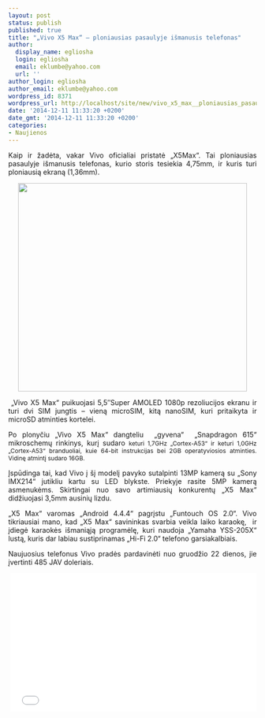 ```yaml
---
layout: post
status: publish
published: true
title: "„Vivo X5 Max“ – ploniausias pasaulyje išmanusis telefonas"
author:
  display_name: egliosha
  login: egliosha
  email: eklumbe@yahoo.com
  url: ''
author_login: egliosha
author_email: eklumbe@yahoo.com
wordpress_id: 8371
wordpress_url: http://localhost/site/new/vivo_x5_max__ploniausias_pasaulyje_ismanusis_telefonas/
date: '2014-12-11 11:33:20 +0200'
date_gmt: '2014-12-11 11:33:20 +0200'
categories:
- Naujienos
---
```

<p style="text-align: justify;">
	Kaip ir žadėta, vakar Vivo oficialiai pristatė &bdquo;X5Max&ldquo;. Tai ploniausias pasaulyje i&scaron;manusis telefonas, kurio storis tesiekia 4,75mm, ir kuris turi ploniausią ekraną (1,36mm).</p>
<p style="text-align: center;">
	<a href="http://technews.lt/userfiles/vivo-x5max-render.jpg"><img alt="" src="http://technews.lt/userfiles/vivo-x5max-render.jpg" style="width: 464px; height: 423px;" /></a></p>
<p style="text-align: justify;">
	&nbsp;&bdquo;Vivo X5 Max&ldquo; puikuojasi 5,5&Prime;Super AMOLED 1080p rezoliucijos ekranu ir turi dvi SIM jungtis &ndash; vieną microSIM, kitą nanoSIM, kuri pritaikyta ir microSD atminties kortelei.</p>
<p style="text-align: justify;">
	Po plonyčiu &bdquo;Vivo X5 Max&ldquo; dangteliu &nbsp;&bdquo;gyvena&ldquo;&nbsp; &bdquo;Snapdragon 615&ldquo; mikroschemų rinkinys, kurį sudaro&nbsp;<span style="font-size: 11.8181819915771px;">keturi</span><span style="font-size: 11.8181819915771px;">&nbsp;</span><span style="font-size: 12px;">1,7GHz &bdquo;Cortex-A53&ldquo; ir keturi 1,0GHz &bdquo;Cortex-A53&ldquo; branduoliai, kuie 64-bit instrukcijas bei 2GB operatyviosios atminties. Vidinę atmintį sudaro 16GB.</span></p>
<p style="text-align: justify;">
	Įspūdinga tai, kad Vivo į &scaron;į modelį pavyko sutalpinti 13MP kamerą su &bdquo;Sony IMX214&ldquo; jutikliu kartu su LED blykste. Priekyje rasite 5MP kamerą asmenukėms. Skirtingai nuo savo artimiausių konkurentų &bdquo;X5 Max&ldquo; didžiuojasi 3,5mm ausinių lizdu.</p>
<p style="text-align: justify;">
	&bdquo;X5 Max&ldquo; varomas &bdquo;Android 4.4.4&ldquo; pagrįstu &bdquo;Funtouch OS 2.0&ldquo;. Vivo tikriausiai mano, kad &bdquo;X5 Max&ldquo; savininkas svarbia veikla laiko karaokę, &nbsp;ir įdiegė karaokės i&scaron;maniąją programėlę, kuri naudoja &bdquo;Yamaha YSS-205X&ldquo; lustą, kuris dar labiau sustiprinamas &bdquo;Hi-Fi 2.0&ldquo; telefono garsiakalbiais.</p>
<p style="text-align: justify;">
	Naujuosius telefonus Vivo pradės pardavinėti nuo gruodžio 22 dienos, jie įvertinti 485 JAV doleriais.</p>
<p style="text-align: center;">
	&nbsp;<iframe allowfullscreen="" frameborder="0" height="281" src="//www.youtube.com/embed/W6QLZ2YpaV4" width="500"></iframe></p>
